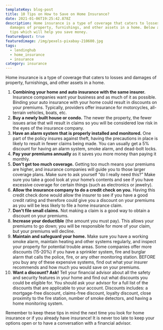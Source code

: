 ```yaml
---
templateKey: blog-post
title: 10 Tips on How to Save on Home Insurance?
date: 2021-01-06T19:25:42.878Z
description: Home insurance is a type of coverage that caters to losses and
  damages of property, furnishings, and other assets in a home. Below are a few
  tips which will help you save money.
featuredpost: true
featuredimage: /img/pexels-pixabay-210600.jpg
tags:
  - lendinghub
  - home_insurance
  - insurance
category: insurance
---
```

Home insurance is a type of coverage that caters to losses and damages of property, furnishings, and other assets in a home.

1. **Combining your home and auto insurance with the same insurer.** Insurance companies want your business and as much of it as possible. Binding your auto insurance with your home could result in discounts on your premiums. Typically, providers offer insurance for motorcycles, all-terrain vehicles, boats, etc.
2. **Buy a newly built house or condo.** The newer the property, the fewer issues arise that will result in claims so you will be considered low risk in the eyes of the insurance company.
3. **Have an alarm system that is properly installed and monitored.** One part of the policy insures against theft, having the precautions in place is likely to result in fewer claims being made. You can usually get a 5% discount for having an alarm system, smoke alarm, and dead-bolt locks.
4. **Pay your premiums annually** as it saves you more money than paying it monthly.
5. **Don't get too much coverage.** Getting too much means your premiums are higher, and insurance companies will guide you to those larger coverage plans. Make sure to ask yourself “do I really need this?” Make sure you take a good look at your home’s contents and see if you have excessive coverage for certain things (such as electronics or jewelry).
6. **Allow the insurance company to do a credit check on you.** Having this credit check done would allow the insurer to see if you have a good credit rating and therefore could give you a discount on your premiums as you will be less likely to file a home insurance claim.
7. **Don't file small claims.** Not making a claim is a good way to obtain a discount on your premiums.
8. **Increase your deductible** (the amount you must pay). This allows your premiums to go down; you will be responsible for more of your claim, but your premiums will decline.
9. **Maintain and safeguard your home.** Make sure you have a working smoke alarm, maintain heating and other systems regularly, and inspect your property for potential trouble areas. Some companies offer more discounts (15-20%) if you have a sprinkler system, fire and burglar alarm that calls the police, fire, or any other monitoring station. BEFORE you buy any of these expensive systems, find out what your insurer recommends and how much you would save on your premiums.
10. **Want a discount? Ask!** Tell your financial advisor about all the safety and security features in your home and find out what discounts you could be eligible for. You should ask your advisor for a full list of the discounts that are applicable to your account. Discounts includes: a mortgage-free discount, claims-free discount, loyalty discount, close proximity to the fire station, number of smoke detectors, and having a home monitoring system.

Remember to keep these tips in mind the next time you look for home insurance or if you already have insurance! It is never too late to keep your options open or to have a conversation with a financial advisor.